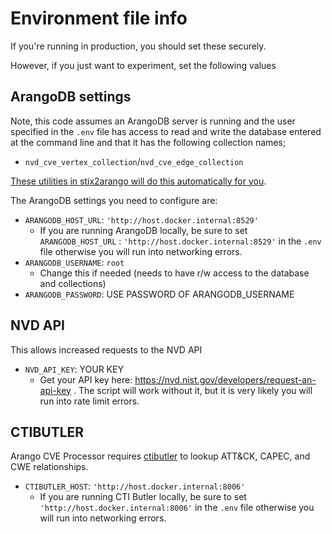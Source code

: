 # Environment file info

If you're running in production, you should set these securely.

However, if you just want to experiment, set the following values

## ArangoDB settings

Note, this code assumes an ArangoDB server is running and the user specified in the `.env` file has access to read and write the database entered at the command line and that it has the following collection names;

* `nvd_cve_vertex_collection`/`nvd_cve_edge_collection`

[These utilities in stix2arango will do this automatically for you](https://github.com/muchdogesec/stix2arango/tree/main/utilities/arango_cve_processor).

The ArangoDB settings you need to configure are:

* `ARANGODB_HOST_URL`: `'http://host.docker.internal:8529'`
	* If you are running ArangoDB locally, be sure to set `ARANGODB_HOST_URL` : `'http://host.docker.internal:8529'` in the `.env` file otherwise you will run into networking errors.
* `ARANGODB_USERNAME`: `root`
	* Change this if needed (needs to have r/w access to the database and collections)
* `ARANGODB_PASSWORD`: USE PASSWORD OF ARANGODB_USERNAME

## NVD API

This allows increased requests to the NVD API

* `NVD_API_KEY`: YOUR KEY
	* Get your API key here: https://nvd.nist.gov/developers/request-an-api-key . The script will work without it, but it is very likely you will run into rate limit errors.

## CTIBUTLER

Arango CVE Processor requires [ctibutler](https://github.com/muchdogesec/ctibutler) to lookup ATT&CK, CAPEC, and CWE relationships.

* `CTIBUTLER_HOST`: `'http://host.docker.internal:8006'`
	* If you are running CTI Butler locally, be sure to set `'http://host.docker.internal:8006'` in the `.env` file otherwise you will run into networking errors.